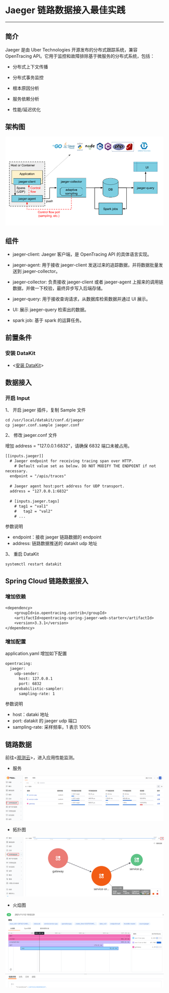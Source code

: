 # Jaeger 链路数据接入最佳实践
---

## 简介
Jaeger 是由 Uber Technologies 开源发布的分布式跟踪系统，兼容 OpenTracing API。它用于监控和故障排除基于微服务的分布式系统，包括：

- 分布式上下文传播

- 分布式事务监控
- 根本原因分析
- 服务依赖分析
- 性能/延迟优化

## 架构图

![image.png](../images/jaeger-1.png)

## 组件

- jaeger-client:  Jaeger 客户端，是 OpenTracing API 的具体语言实现。

- jaeger-agent: 用于接收 jaeger-client 发送过来的追踪数据，并将数据批量发送到 jaeger-collector。
- jaeger-collector: 负责接收 jaeger-client 或者 jaeger-agent 上报来的调用链数据，并做一下校验，最终异步写入后端存储。
- jaeger-query: 用于接收查询请求，从数据库检索数据并通过 UI 展示。
- UI: 展示 jaeger-query 检索出的数据。
- spark job: 基于 spark 的运算任务。

## 前置条件

### 安装 DataKit

- <[安装 DataKit](https://www.yuque.com/dataflux/datakit/datakit-install)>

## 数据接入

### 开启 Input

1、 开启 jaeger 插件，复制 Sample 文件
```
cd /usr/local/datakit/conf.d/jaeger
cp jaeger.conf.sample jaeger.conf
```

2、 修改 jaeger.conf 文件

增加 address = "127.0.0.1:6832"，请确保 6832 端口未被占用。
```
[[inputs.jaeger]]
  # Jaeger endpoint for receiving tracing span over HTTP.
	# Default value set as below. DO NOT MODIFY THE ENDPOINT if not necessary.
  endpoint = "/apis/traces"

  # Jaeger agent host:port address for UDP transport.
  address = "127.0.0.1:6832"

  # [inputs.jaeger.tags]
    # tag1 = "val1"
    #	tag2 = "val2"
    # ...

```
参数说明

- endpoint：接收 jaeger 链路数据的 endpoint
- address: 链路数据推送的 datakit udp 地址

3、 重启 DataKit
```
systemctl restart datakit
```
## Spring Cloud 链路数据接入
### 增加依赖
```
<dependency>
    <groupId>io.opentracing.contrib</groupId>
    <artifactId>opentracing-spring-jaeger-web-starter</artifactId>
    <version>3.3.1</version>
</dependency>
```
### 增加配置
application.yaml 增加如下配置
```
opentracing:
  jaeger:
    udp-sender:           
      host: 127.0.0.1      
      port: 6832           
    probabilistic-sampler:
      sampling-rate: 1    
```
参数说明

- host：dataki 地址
- port:  datakit 的 jaeger udp 端口
- sampling-rate:  采样频率，1 表示 100%


## 链路数据

前往<[观测云](https://console.guance.com/)>，进入应用性能监测。

- 服务

![image.png](../images/jaeger-2.png)

- 拓扑图

![image.png](../images/jaeger-3.png)

- 火焰图

![image.png](../images/jaeger-4.png)

